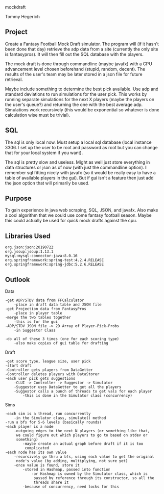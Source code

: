 mockdraft

Tommy Hegerich

## Project
Create a Fantasy Football Mock Draft simulator. 
The program will (if it hasn't been done that day) 
retrieve the adp data from a site (currently the 
only site is fantasypros). It will then fill out 
the SQL database with the players.

The mock draft is done through commandline (maybe 
javafx) with a CPU advancement level chosen beforehand 
(stupid, random, decent). The results of the user's 
team may be later stored in a json file for 
future retrieval. 

Maybe include something to determine the best 
pick available. Use adp and standard deviations 
to run simulations for the user pick. This works
by running separate simulations for the next X 
players (maybe the players on the user's queue?) 
and returning the one with the best average 
adp. Simulations work recursively (this would be 
exponential so whatever is done calculation wise 
must be trivial).

## SQL
The sql is only local now. Must setup a local sql 
database (local instance 3306. I set up the user to 
be root and password as root but you can change 
that for your local system if you want).

The sql is pretty slow and useless. Might as well just 
store everything in data structures or json as of now 
(with just the commandline option). I remember sql 
fitting nicely with javafx (so it would be really 
easy to have a table of available players in the gui). 
But if gui isn't a feature then just add the json option 
that will primarily be used.

## Purpose
To gain experience in java web scraping, SQL, JSON, 
and javafx. Also make a cool algorithm that we could 
use come fantasy football season. Maybe this could 
actually be used for quick mock drafts against the 
cpu.


## Libraries Used

    org.json:json:20190722
    org.jsoup:jsoup:1.13.1
    mysql:mysql-connector-java:8.0.16
    org.springframework:spring-test:4.2.4.RELEASE
    org.springframework:spring-jdbc:5.2.6.RELEASE
    
    
## Outlook

Data    

    -get ADP/STDV data from FFCalculator
        -place in draft data table and JSON file
    -get Projection data from FantasyPros
        -place in player table
    -merge the two tables together
        -this is for the gui
    -ADP/STDV JSON file -> 2D Array of Player-Pick-Probs
        -in Suggestor Class
    
    -do all of these 3 times (one for each scoring type)
        -also make copies of gui table for drafting
        
Draft

    -get score type, league size, user pick
    -start draft
    -Controller gets players from DataGetter
    -Controller deletes players with DataStorer
    -each user pick gets suggestions
        -CLUI -> Controller -> Suggestor -> Simulator
        -Suggestor uses DataGetter to get all the players
        -Suggestor calls a bunch of threads to get vals for each player
            -this is done in the Simulator class (concurrency)

Sims
    
    -each sim is a thread, run concurrently
        -in the Simulator class, simulate() method
    -run a bfs for 5-6 levels (basically rounds)
    -each player is a node
        -outgoing edges to the next N players (or something like that, 
         we could figure out which players to go to based on stdev or 
         something)
            -maybe create an actual graph before draft if it is too 
             complicated
    -each node has its own value
        -recursively go thru a bfs, using each value to get the original 
         node's value (by adding, multiplying, not sure yet)
        -once value is found, store it
            -stored in Hashmap, passed into function
                -or Hashmap is owned by the Simulator class, which is 
                 passed by reference through its constructor, so all the 
                 threads share it
            -because of concurrency, need locks for this
         






